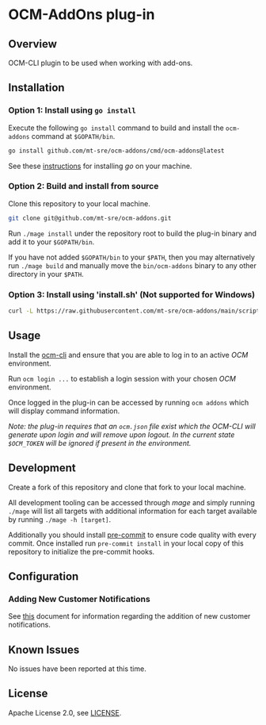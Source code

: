 # OCM-AddOns plug-in

## Overview

OCM-CLI plugin to be used when working with add-ons.

## Installation

### Option 1: Install using `go install`

Execute the following `go install` command to build and install the `ocm-addons`
command at `$GOPATH/bin`.

```bash
go install github.com/mt-sre/ocm-addons/cmd/ocm-addons@latest
```

See these [instructions](https://go.dev/doc/install) for installing _go_ on your machine.

### Option 2: Build and install from source

Clone this repository to your local machine.

```bash
git clone git@github.com/mt-sre/ocm-addons.git
```

Run `./mage install` under the repository root to build the plug-in binary and
add it to your `$GOPATH/bin`.

If you have not added `$GOPATH/bin` to your `$PATH`, then you may
alternatively run `./mage build` and manually move the `bin/ocm-addons`
binary to any other directory in your `$PATH`.

### Option 3: Install using 'install.sh' (Not supported for Windows)

```bash
curl -L https://raw.githubusercontent.com/mt-sre/ocm-addons/main/scripts/install.sh | bash
```

## Usage

Install the [ocm-cli](https://github.com/openshift-online/ocm-cli#installation)
and ensure that you are able to log in to an active _OCM_ environment.

Run `ocm login ...` to establish a login session with your chosen _OCM_ environment.

Once logged in the plug-in can be accessed by running `ocm addons` which will
display command information.

_Note: the plug-in requires that an `ocm.json` file exist which the OCM-CLI
will generate upon login and will remove upon logout. In the current state
`$OCM_TOKEN` will be ignored if present in the environment._

## Development

Create a fork of this repository and clone that fork to your local machine.

All development tooling can be accessed through _mage_ and simply running
`./mage` will list all targets with additional information for each target
available by running `./mage -h [target]`.

Additionally you should install [pre-commit](https://pre-commit.com/#install) to
ensure code quality with every commit. Once installed run `pre-commit install`
in your local copy of this repository to initialize the pre-commit hooks.

## Configuration

### Adding New Customer Notifications

See [this](internal/notification/data/README.md) document for information
regarding the addition of new customer notifications.

## Known Issues

No issues have been reported at this time.

## License

Apache License 2.0, see [LICENSE](LICENSE).
